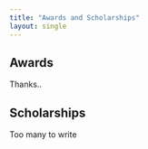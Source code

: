 ```yaml
---
title: "Awards and Scholarships"
layout: single
---
```


## Awards

Thanks..

## Scholarships

Too many to write